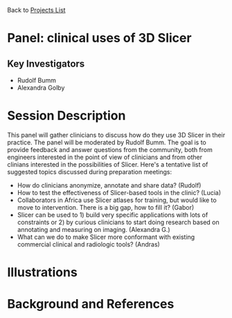 Back to [Projects List](../../README.md#ProjectsList)

# Panel: clinical uses of 3D Slicer

## Key Investigators

- Rudolf Bumm
- Alexandra Golby

# Session Description

This panel will gather clinicians to discuss how do they use 3D Slicer in their practice. The panel will be moderated by Rudolf Bumm. The goal is to provide feedback and answer questions from the community, both from engineers interested in the point of view of clinicians and from other clinians interested in the possibilities of Slicer. Here's a tentative list of suggested topics discussed during preparation meetings:
- How do clinicians anonymize, annotate and share data? (Rudolf)
- How to test the effectiveness of Slicer-based tools in the clinic? (Lucia)
- Collaborators in Africa use Slicer atlases for training, but would like to move to intervention. There is a big gap, how to fill it? (Gabor) 
- Slicer can be used to 1) build very specific applications with lots of constraints or 2) by curious clinicians to start doing research based on annotating and measuring on imaging. (Alexandra G.)
- What can we do to make Slicer more conformant with existing commercial clinical and radiologic tools? (Andras)

# Illustrations

<!-- Add pictures and links to videos that demonstrate what has been accomplished.
![Description of picture](Example2.jpg)
![Some more images](Example2.jpg)
-->

# Background and References

<!-- If you developed any software, include link to the source code repository. If possible, also add links to sample data, and to any relevant publications. -->
